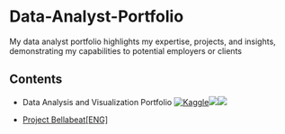 # Data-Analyst-Portfolio
My data analyst portfolio highlights my expertise, projects, and insights, demonstrating my capabilities to potential employers or clients

## Contents
- Data Analysis and Visualization Portfolio [![Kaggle](https://img.shields.io/badge/Kaggle%20-%232696D1.svg?&style=for-the-badge&logo=kaggle&logoColor=white&labelColor=blue)](https://www.kaggle.com/kubajdrych)<a href="https://github.com/JJDataAnalyst-viz" target="_blank"><img src="https://img.shields.io/badge/GitHub-%23181717.svg?&style=for-the-badge&logo=github&logoColor=white"></a><a href="https://www.linkedin.com/in/jakub-j%C4%99drych/" target="_blank"><img src="https://img.shields.io/badge/LinkedIn-%230077B5.svg?&style=for-the-badge&logo=linkedin&logoColor=white"></a>

* [Project Bellabeat\[ENG\]](https://github.com/JJDataAnalyst-viz/Bellabeat_Project)
